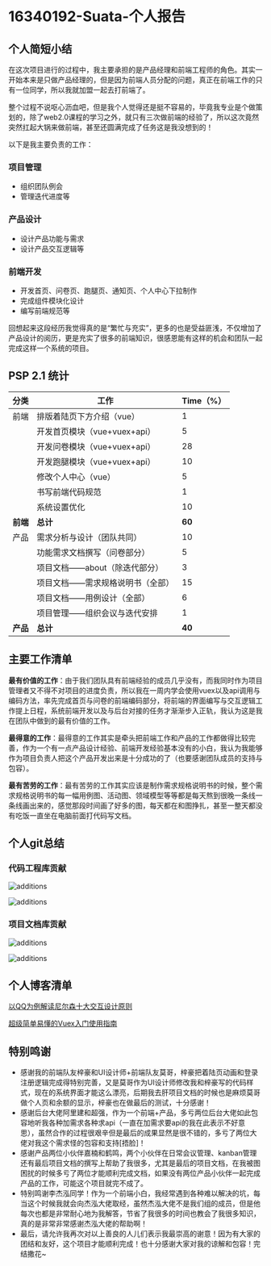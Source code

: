 # 16340192-Suata-个人报告

## 个人简短小结

在这次项目进行的过程中，我主要承担的是产品经理和前端工程师的角色。其实一开始本来是只做产品经理的，但是因为前端人员分配的问题，真正在前端工作的只有一位同学，所以我就加盟一起去打前端了。

整个过程不说呕心沥血吧，但是我个人觉得还是挺不容易的，毕竟我专业是个做策划的，除了web2.0课程的学习之外，就只有三次做前端的经验了，所以这次竟然突然扛起大锅来做前端，甚至还圆满完成了任务这是我没想到的！

以下是我主要负责的工作：

### **项目管理**

- 组织团队例会
- 管理迭代进度等

### **产品设计**

- 设计产品功能与需求
- 设计产品交互逻辑等

### **前端开发**

- 开发首页、问卷页、跑腿页、通知页、个人中心下拉制作
- 完成组件模块化设计
- 编写前端规范等

回想起来这段经历我觉得真的是“繁忙与充实”，更多的也是受益匪浅，不仅增加了产品设计的阅历，更是充实了很多的前端知识，很感恩能有这样的机会和团队一起完成这样一个系统的项目。

## PSP 2.1 统计

| 分类 | 工作               | Time（%） |
| ---- | ------------------ | --------- |
| 前端 | 排版着陆页下方介绍（vue） | 1 |
|  | 开发首页模块（vue+vuex+api） | 5 |
|  | 开发问卷模块（vue+vuex+api） | 28 |
|  | 开发跑腿模块（vue+vuex+api） | 10 |
|  | 修改个人中心（vue） | 5 |
|  | 书写前端代码规范   | 1 |
|  | 系统设置优化       | 10 |
| **前端** | **总计**           | **60** |
| 产品 | 需求分析与设计（团队共同） | 10 |
|  | 功能需求文档撰写（问卷部分） | 5 |
|  | 项目文档——about（除迭代部分） | 3 |
|  | 项目文档——需求规格说明书（全部） | 15 |
|  | 项目文档——用例设计（全部） | 6 |
|  | 项目管理——组织会议与迭代安排 | 1 |
| **产品** | **总计** | **40** |



## 主要工作清单

**最有价值的工作**：由于我们团队具有前端经验的成员几乎没有，而我同时作为项目管理者又不得不对项目的进度负责，所以我在一周内学会使用vuex以及api调用与编码方法，率先完成首页与问卷的前端编码部分，将前端的界面编写与交互逻辑工作提上日程，系统前端开发以及与后台对接的任务才渐渐步入正轨，我认为这是我在团队中做到的最有价值的工作。

**最得意的工作**：最得意的工作其实是牵头把前端工作和产品的工作都做得比较完善，作为一个有一点产品设计经验、前端开发经验基本没有的小白，我认为我能够作为项目负责人把这个产品开发出来是十分成功的了（也要感谢团队成员的支持与包容）。

**最有苦劳的工作**：最有苦劳的工作其实应该是制作需求规格说明书的时候，整个需求规格说明书的每一幅用例图、活动图、领域模型等等都是每天熬到很晚一条线一条线画出来的，感觉那段时间画了好多的图，每天都在和图挣扎，甚至一整天都没有吃饭一直坐在电脑前面打代码写文档。

## 个人git总结

### 代码工程库贡献

![additions](./../pic/suata/additions.png)

![additions](./../pic/suata/commit.png)

### 项目文档库贡献

![additions](./../pic/suata/additions2.png)

![additions](./../pic/suata/commit2.png)

## 个人博客清单

[以QQ为例解读尼尔森十大交互设计原则](https://songxiaotong.github.io/2019/06/26/production/#more)

[超级简单易懂的Vuex入门使用指南](https://songxiaotong.github.io/2019/06/27/vuex/#more)

## 特别鸣谢

- 感谢我的前端队友梓豪和UI设计师+前端队友莫哥，梓豪把着陆页动画和登录注册逻辑完成得特别完善，又是莫哥作为UI设计师修改我和梓豪写的代码样式，现在的系统界面才能这么漂亮，后期我去肝项目文档的时候也是麻烦莫哥做个人页和余额的显示，梓豪也在做最后的测试，十分感谢！
- 感谢后台大佬阿里建和超强，作为一个前端+产品，多亏两位后台大佬如此包容地听我各种加需求各种求api（一直在加需求要api的我在此表示不好意思），虽然合作的过程很艰辛但是最后的成果显然是很不错的，多亏了两位大佬对我这个需求怪的包容和支持[捂脸]！
- 感谢产品两位小伙伴嘉楠和鹤鸣，两个小伙伴在日常会议管理、kanban管理还有最后项目文档的撰写上帮助了我很多，尤其是最后的项目文档，在我被图困扰的时候多亏了两位才能顺利完成文档，如果没有两位产品小伙伴一起完成产品的工作，可能这个项目就完不成了。
- 特别鸣谢李杰泓同学！作为一个前端小白，我经常遇到各种难以解决的坑，每当这个时候我就会向杰泓大佬取经，虽然杰泓大佬不是我们组的成员，但是他每次也都是非常耐心地为我解答，节省了我很多的时间也教会了我很多知识，真的是非常非常感谢杰泓大佬的帮助啊！
- 最后，请允许我再次对以上善良的人儿们表示我最崇高的谢意！因为有大家的团结和友好，这个项目才能顺利完成！也十分感谢大家对我的谅解和包容！完结撒花~